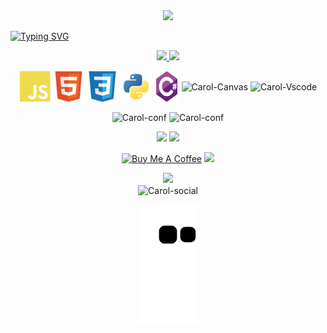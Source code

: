 <div align="center"> 
<img src="https://user-images.githubusercontent.com/89542446/182030249-d4967ccc-c2b6-4ef4-ab55-fdab76cf6d21.gif" height="230em" />
</div>

[![Typing SVG](https://readme-typing-svg.herokuapp.com/?color=00bfbf&size=35&center=true&vCenter=true&width=1050&lines=a+long+time+ago+in+a+galaxy+far+far+away✨;+My+name's+Caroline;Software+Engineering+Student👩🏻‍💻;Welcome!😊;+and+enjoy+a+long+and+prosperous+life🖖🏻;Always🦉)](https://git.io/typing-svg)

<div align="center">
  <a href="https://github.com/CarolFenixBr">
    <img height="180em" src="https://github-readme-stats.vercel.app/api?username=CarolFenixBr&count_private=true&include_all_commits=true&show_icons=true&theme=gotham&hide_border=false&show_owner=true"/>
    <img height="180em" src="https://github-readme-stats.vercel.app/api/top-langs/?username=CarolFenixBr&theme=gotham&hide_border=false&&layout=compact"/>
  </a>
</div>

<p>
<div align="center">
  <img align="center" alt="Carol-Js" height="50"  src="https://raw.githubusercontent.com/devicons/devicon/master/icons/javascript/javascript-plain.svg"target="_blank">
  <img align="center" alt="Carol-HTML" height="50"  src="https://raw.githubusercontent.com/devicons/devicon/master/icons/html5/html5-original.svg"target="_blank">
  <img align="center" alt="Carol-CSS" height="50" src="https://raw.githubusercontent.com/devicons/devicon/master/icons/css3/css3-original.svg"target="_blank">
  <img align="center" alt="Carol-Python" height="50"src="https://raw.githubusercontent.com/devicons/devicon/master/icons/python/python-original.svg"target="_blank">
   <img align="center" alt="Carol-Csharp" height="50" width="40" src="https://raw.githubusercontent.com/devicons/devicon/master/icons/csharp/csharp-original.svg"target="_blank">
  <img align="center" alt="Carol-Canvas" height="50" width="40" src="https://cdn.jsdelivr.net/gh/devicons/devicon/icons/canva/canva-original.svg" target="_blank"/>
  <img align="center" alt="Carol-Vscode" height="50" width="40" src="https://cdn.jsdelivr.net/gh/devicons/devicon/icons/vscode/vscode-original.svg" target="_blank"/>
</div>
<p>  
  </a>
  <div align="center">
  <img align="center" alt="Carol-conf" src="https://img.shields.io/badge/AMD-Ryzen_5_5600G-ED1C24?style=for-the-badge&logo=amd&logoColor=white" height="30" target="_blank"/>
  <img align="center" alt="Carol-conf" src="https://img.shields.io/badge/Windows-0078D6?style=for-the-badge&logo=windows&logoColor=white" height="30" target="_blank"/>
  
<p>
<div align="center">
  <a href = "mailto:carolinevsc09@gmail.com"><img src="https://img.shields.io/badge/-Gmail-%23333?style=for-the-badge&logo=gmail&logoColor=white" height="30" target="_blank"></a>
  <a href="https://www.linkedin.com/in/carolinevsc" target="_blank"><img src="https://img.shields.io/badge/-LinkedIn-%230077B5?style=for-the-badge&logo=linkedin&logoColor=white" height="30" target="_blank">
    </p>    
  </a>  
        
   <div align="center">
  <a href="https://www.buymeacoffee.com/CarolFenixBr" target="_blank"><img src="https://cdn.buymeacoffee.com/buttons/v2/default-yellow.png" alt="Buy Me A Coffee" height="50px" width="200px" target="_blank" ></a>
  <a href="https://app.picpay.com/user/carv.cod/" target="_blank"><img src="https://img.shields.io/badge/picpay-21C25E?style=for-the-badge&logo=picpay&logoColor=white" height="50px width="200px" target="_blank" ></a>
</p>
  <div align="center">
<img src="https://media.giphy.com/media/RbDKaczqWovIugyJmW/giphy.gif" width="480"target="_blank"/>
</div>

<div align="center">
  <img align="center" alt="Carol-social" height="22" src="https://img.shields.io/github/followers/CarolFenixBr.svg?style=social&label=Follow&maxAge=2592000" />    
       
  ![Snake animation](https://github.com/rafaballerini/rafaballerini/blob/output/github-contribution-grid-snake.svg)






  

